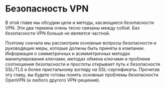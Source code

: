# Безопасность VPN

В этой главе мы обсудим цели и методы, касающиеся безопасности VPN. Эти два термина очень тесно связаны между собой. Без безопасности VPN больше не является частной.

Поэтому сначала мы рассмотрим основные вопросы безопасности и руководящие меры, которые должны быть приняты в компании. Информация о симметричных и асимметричных методах манипулирования ключами, методах обмена ключами и проблеме соотношения безопасности и простоты открывает путь к безопасности SSL/TLS и более пристальному взгляду на SSL-сертификаты. Прочитав эту главу, вы будете готовы понять основные проблемы безопасности OpenVPN (и любого другого VPN-решения).
